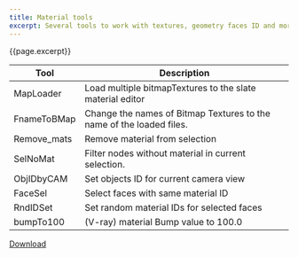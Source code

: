 ```yaml
---
title: Material tools
excerpt: Several tools to work with textures, geometry faces ID and more.
---
```


{{page.excerpt}}

| Tool        | Description |
| ----------- | ----------- |
| MapLoader   | Load multiple bitmapTextures to the slate material editor            |
| FnameToBMap | Change the names of Bitmap Textures to the name of the loaded files. |
| Remove_mats | Remove material from selection                                       |
| SelNoMat    | Filter nodes without material in current selection.                  |
| ObjIDbyCAM  | Set objects ID for current camera view                               |
| FaceSel     | Select faces with same material ID                                   |
| RndIDSet    | Set random material IDs for selected faces                           |
| bumpTo100   | (V-ray) material Bump value to 100.0                                 |

<a href="https://github.com/HAG87/maxscript-assorted/blob/master/release/mat_tools.zip" class="btn btn--primary">Download</a>
